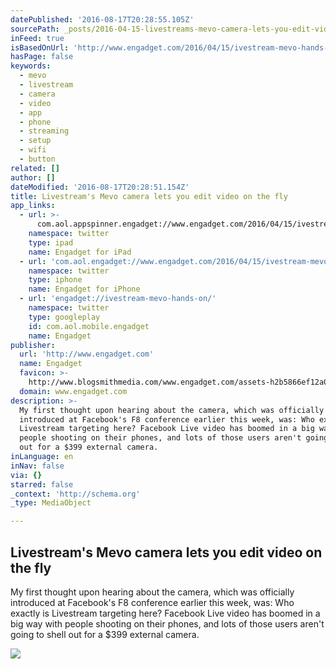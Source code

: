 ```yaml
---
datePublished: '2016-08-17T20:28:55.105Z'
sourcePath: _posts/2016-04-15-livestreams-mevo-camera-lets-you-edit-video-on-the-fly.md
inFeed: true
isBasedOnUrl: 'http://www.engadget.com/2016/04/15/ivestream-mevo-hands-on/'
hasPage: false
keywords:
  - mevo
  - livestream
  - camera
  - video
  - app
  - phone
  - streaming
  - setup
  - wifi
  - button
related: []
author: []
dateModified: '2016-08-17T20:28:51.154Z'
title: Livestream's Mevo camera lets you edit video on the fly
app_links:
  - url: >-
      com.aol.appspinner.engadget://www.engadget.com/2016/04/15/ivestream-mevo-hands-on//
    namespace: twitter
    type: ipad
    name: Engadget for iPad
  - url: 'com.aol.engadget://www.engadget.com/2016/04/15/ivestream-mevo-hands-on//'
    namespace: twitter
    type: iphone
    name: Engadget for iPhone
  - url: 'engadget://ivestream-mevo-hands-on/'
    namespace: twitter
    type: googleplay
    id: com.aol.mobile.engadget
    name: Engadget
publisher:
  url: 'http://www.engadget.com'
  name: Engadget
  favicon: >-
    http://www.blogsmithmedia.com/www.engadget.com/assets-h2b5866ef12a0ea3d683000d51362f7e1/images/favicon-160x160.png?h=1638b0a8bbe7effa8f85c3ecabb63620
  domain: www.engadget.com
description: >-
  My first thought upon hearing about the camera, which was officially
  introduced at Facebook's F8 conference earlier this week, was: Who exactly is
  Livestream targeting here? Facebook Live video has boomed in a big way with
  people shooting on their phones, and lots of those users aren't going to shell
  out for a $399 external camera.
inLanguage: en
inNav: false
via: {}
starred: false
_context: 'http://schema.org'
_type: MediaObject

---
```

<article style=""><h1>Livestream's Mevo camera lets you edit video on the fly</h1><p>My first thought upon hearing about the camera, which was officially introduced at Facebook's F8 conference earlier this week, was: Who exactly is Livestream targeting here? Facebook Live video has boomed in a big way with people shooting on their phones, and lots of those users aren't going to shell out for a $399 external camera.</p><img src="http://o.aolcdn.com/hss/storage/midas/f1e61e2a19154201e28ca3c18cec1b15/203690189/DSCF3663.jpg" /></article>